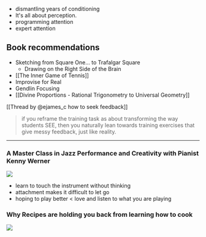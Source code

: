 
- dismantling years of conditioning
- It's all about perception.
- programming attention
- expert attention
## Book recommendations

- Sketching from Square One... to Trafalgar Square
	- Drawing on the Right Side of the Brain
- [[The Inner Game of Tennis]]
- Improvise for Real
- Gendlin Focusing
- [[Divine Proportions - Rational Trigonometry to Universal Geometry]]

[[Thread by @ejames_c how to seek feedback]]

>  if you reframe the training task as about transforming the way students SEE, then you naturally lean towards training exercises that give messy feedback, just like reality.

---
### A Master Class in Jazz Performance and Creativity with Pianist Kenny Werner

![](https://youtu.be/Un3p614XExc?si=SrjsgA1PJsEqDSgr)

- learn to touch the instrument without thinking
- attachment makes it difficult to let go
- hoping to play better < love and listen to what you are playing

### Why Recipes are holding you back from learning how to cook

![](https://youtu.be/srMEoe_5y6g)